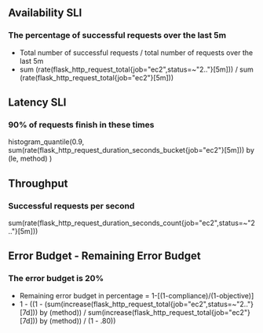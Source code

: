 ## Availability SLI
### The percentage of successful requests over the last 5m
- Total number of successful requests / total number of requests over the last 5m
- sum (rate(flask_http_request_total{job="ec2",status=~"2.."}[5m])) / sum (rate(flask_http_request_total{job="ec2"}[5m]))

## Latency SLI
### 90% of requests finish in these times
histogram_quantile(0.9, sum(rate(flask_http_request_duration_seconds_bucket{job="ec2"}[5m])) by (le, method) )


## Throughput
### Successful requests per second
sum(rate(flask_http_request_duration_seconds_count{job="ec2",status=~"2.."}[5m]))

## Error Budget - Remaining Error Budget
### The error budget is 20%
- Remaining error budget in percentage = 1-[(1-compliance)/(1-objective)]
- 1 - ((1 - (sum(increase(flask_http_request_total{job="ec2",status=~"2.."}[7d])) by (method)) / sum(increase(flask_http_request_total{job="ec2"}[7d])) by (method)) / (1 - .80))
